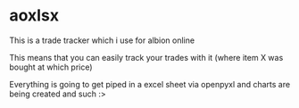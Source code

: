 # aoxlsx
This is a trade tracker which i use for albion online

This means that you can easily track your trades with it (where item X was bought at which price)

Everything is going to get piped in a excel sheet via openpyxl and charts are being created and such :>



